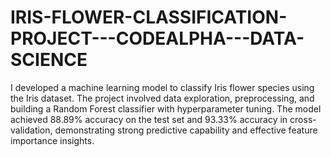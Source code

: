 # IRIS-FLOWER-CLASSIFICATION-PROJECT---CODEALPHA---DATA-SCIENCE
I developed a machine learning model to classify Iris flower species using the Iris dataset. The project involved data exploration, preprocessing, and building a Random Forest classifier with hyperparameter tuning. The model achieved 88.89% accuracy on the test set and 93.33% accuracy in cross-validation, demonstrating strong predictive capability and effective feature importance insights.
